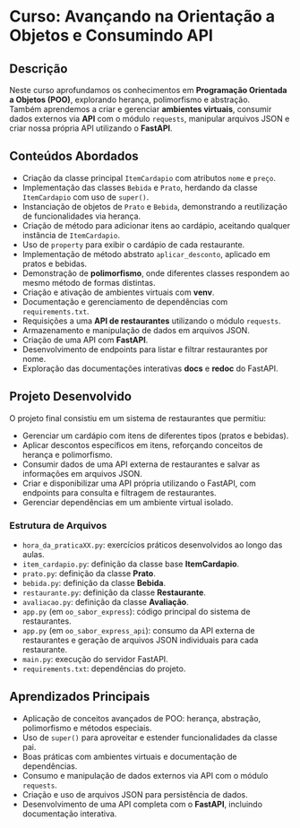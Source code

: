 # Curso: Avançando na Orientação a Objetos e Consumindo API

## Descrição
Neste curso aprofundamos os conhecimentos em **Programação Orientada a Objetos (POO)**, explorando herança, polimorfismo e abstração.  
Também aprendemos a criar e gerenciar **ambientes virtuais**, consumir dados externos via **API** com o módulo `requests`, manipular arquivos JSON e criar nossa própria API utilizando o **FastAPI**.

## Conteúdos Abordados
- Criação da classe principal `ItemCardapio` com atributos `nome` e `preço`.
- Implementação das classes `Bebida` e `Prato`, herdando da classe `ItemCardapio` com uso de `super()`.
- Instanciação de objetos de `Prato` e `Bebida`, demonstrando a reutilização de funcionalidades via herança.
- Criação de método para adicionar itens ao cardápio, aceitando qualquer instância de `ItemCardapio`.
- Uso de `property` para exibir o cardápio de cada restaurante.
- Implementação de método abstrato `aplicar_desconto`, aplicado em pratos e bebidas.
- Demonstração de **polimorfismo**, onde diferentes classes respondem ao mesmo método de formas distintas.
- Criação e ativação de ambientes virtuais com **venv**.
- Documentação e gerenciamento de dependências com `requirements.txt`.
- Requisições a uma **API de restaurantes** utilizando o módulo `requests`.
- Armazenamento e manipulação de dados em arquivos JSON.
- Criação de uma API com **FastAPI**.
- Desenvolvimento de endpoints para listar e filtrar restaurantes por nome.
- Exploração das documentações interativas **docs** e **redoc** do FastAPI.

## Projeto Desenvolvido
O projeto final consistiu em um sistema de restaurantes que permitiu:
- Gerenciar um cardápio com itens de diferentes tipos (pratos e bebidas).
- Aplicar descontos específicos em itens, reforçando conceitos de herança e polimorfismo.
- Consumir dados de uma API externa de restaurantes e salvar as informações em arquivos JSON.
- Criar e disponibilizar uma API própria utilizando o FastAPI, com endpoints para consulta e filtragem de restaurantes.
- Gerenciar dependências em um ambiente virtual isolado.

### Estrutura de Arquivos
- `hora_da_praticaXX.py`: exercícios práticos desenvolvidos ao longo das aulas.  
- `item_cardapio.py`: definição da classe base **ItemCardapio**.  
- `prato.py`: definição da classe **Prato**.  
- `bebida.py`: definição da classe **Bebida**.  
- `restaurante.py`: definição da classe **Restaurante**.  
- `avaliacao.py`: definição da classe **Avaliação**.  
- `app.py` (em `oo_sabor_express`): código principal do sistema de restaurantes.  
- `app.py` (em `oo_sabor_express_api`): consumo da API externa de restaurantes e geração de arquivos JSON individuais para cada restaurante.  
- `main.py`: execução do servidor FastAPI.  
- `requirements.txt`: dependências do projeto.

## Aprendizados Principais
- Aplicação de conceitos avançados de POO: herança, abstração, polimorfismo e métodos especiais.
- Uso de `super()` para aproveitar e estender funcionalidades da classe pai.
- Boas práticas com ambientes virtuais e documentação de dependências.
- Consumo e manipulação de dados externos via API com o módulo `requests`.
- Criação e uso de arquivos JSON para persistência de dados.
- Desenvolvimento de uma API completa com o **FastAPI**, incluindo documentação interativa.
